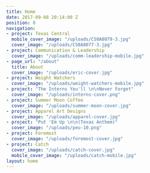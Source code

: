 ```yaml
---
title: Home
date: 2017-09-08 20:14:00 Z
position: 0
navigation:
- project: Texas Central
  mobile_cover_image: "/uploads/CS0A8079-3.jpg"
  cover_image: "/uploads/CS0A8077-3.jpg"
- project: Communication & Leadership
  cover_image: "/uploads/comm-leadership-mobile.jpg"
- page_url: "/about"
  title: About
  cover_image: "/uploads/eric-cover.jpg"
- project: Weight Watchers
  cover_image: "/uploads/weight-watchers-mobile.jpg"
- project: "The Interns You'll \n\nNever Forget"
  cover_image: "/uploads/interns-cover.png"
- project: Summer Moon Coffee
  cover_image: "/uploads/summer-moon-cover.jpg"
- project: Apparel Art Designs
  cover_image: "/uploads/apparel-cover.jpg"
- project: "Put 'Em Up \n\n(Texas Anthem)"
  cover_image: "/uploads/peu-10.png"
- project: Foremost
  cover_image: "/uploads/foremost-cover.jpg"
- project: Catch
  cover_image: "/uploads/catch-cover.jpg"
  mobile_cover_image: "/uploads/catch-mobile.jpg"
layout: home
---
```


